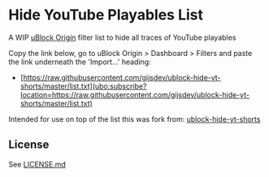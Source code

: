 # Hide YouTube Playables List

A WIP [uBlock Origin](https://github.com/gorhill/uBlock) filter list to hide all traces of YouTube playables

Copy the link below, go to uBlock Origin > Dashboard > Filters and paste the link underneath the 'Import...' heading:
- [https://raw.githubusercontent.com/gijsdev/ublock-hide-yt-shorts/master/list.txt](ubo:subscribe?location=https://raw.githubusercontent.com/gijsdev/ublock-hide-yt-shorts/master/list.txt)

Intended for use on top of the list this was fork from: [ublock-hide-yt-shorts](https://github.com/gijsdev/ublock-hide-yt-shorts)

## License

See [LICENSE.md](https://github.com/gijsdev/ublock-hide-yt-shorts/blob/master/LICENSE.md)
